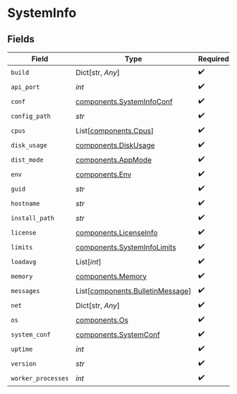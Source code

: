 # SystemInfo


## Fields

| Field                                                                      | Type                                                                       | Required                                                                   | Description                                                                |
| -------------------------------------------------------------------------- | -------------------------------------------------------------------------- | -------------------------------------------------------------------------- | -------------------------------------------------------------------------- |
| `build`                                                                    | Dict[str, *Any*]                                                           | :heavy_check_mark:                                                         | N/A                                                                        |
| `api_port`                                                                 | *int*                                                                      | :heavy_check_mark:                                                         | N/A                                                                        |
| `conf`                                                                     | [components.SystemInfoConf](../../models/shared/systeminfoconf.md)         | :heavy_check_mark:                                                         | N/A                                                                        |
| `config_path`                                                              | *str*                                                                      | :heavy_check_mark:                                                         | N/A                                                                        |
| `cpus`                                                                     | List[[components.Cpus](../../models/shared/cpus.md)]                       | :heavy_check_mark:                                                         | N/A                                                                        |
| `disk_usage`                                                               | [components.DiskUsage](../../models/shared/diskusage.md)                   | :heavy_check_mark:                                                         | N/A                                                                        |
| `dist_mode`                                                                | [components.AppMode](../../models/shared/appmode.md)                       | :heavy_check_mark:                                                         | N/A                                                                        |
| `env`                                                                      | [components.Env](../../models/shared/env.md)                               | :heavy_check_mark:                                                         | N/A                                                                        |
| `guid`                                                                     | *str*                                                                      | :heavy_check_mark:                                                         | N/A                                                                        |
| `hostname`                                                                 | *str*                                                                      | :heavy_check_mark:                                                         | N/A                                                                        |
| `install_path`                                                             | *str*                                                                      | :heavy_check_mark:                                                         | N/A                                                                        |
| `license`                                                                  | [components.LicenseInfo](../../models/shared/licenseinfo.md)               | :heavy_check_mark:                                                         | N/A                                                                        |
| `limits`                                                                   | [components.SystemInfoLimits](../../models/shared/systeminfolimits.md)     | :heavy_check_mark:                                                         | N/A                                                                        |
| `loadavg`                                                                  | List[*int*]                                                                | :heavy_check_mark:                                                         | N/A                                                                        |
| `memory`                                                                   | [components.Memory](../../models/shared/memory.md)                         | :heavy_check_mark:                                                         | N/A                                                                        |
| `messages`                                                                 | List[[components.BulletinMessage](../../models/shared/bulletinmessage.md)] | :heavy_check_mark:                                                         | N/A                                                                        |
| `net`                                                                      | Dict[str, *Any*]                                                           | :heavy_check_mark:                                                         | N/A                                                                        |
| `os`                                                                       | [components.Os](../../models/shared/os.md)                                 | :heavy_check_mark:                                                         | N/A                                                                        |
| `system_conf`                                                              | [components.SystemConf](../../models/shared/systemconf.md)                 | :heavy_check_mark:                                                         | N/A                                                                        |
| `uptime`                                                                   | *int*                                                                      | :heavy_check_mark:                                                         | N/A                                                                        |
| `version`                                                                  | *str*                                                                      | :heavy_check_mark:                                                         | N/A                                                                        |
| `worker_processes`                                                         | *int*                                                                      | :heavy_check_mark:                                                         | N/A                                                                        |